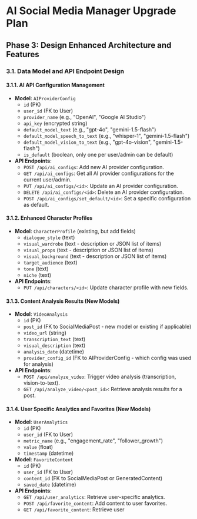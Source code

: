 # AI Social Media Manager Upgrade Plan

## Phase 3: Design Enhanced Architecture and Features

### 3.1. Data Model and API Endpoint Design

#### 3.1.1. AI API Configuration Management
- **Model**: `AIProviderConfig`
  - `id` (PK)
  - `user_id` (FK to User)
  - `provider_name` (e.g., "OpenAI", "Google AI Studio")
  - `api_key` (encrypted string)
  - `default_model_text` (e.g., "gpt-4o", "gemini-1.5-flash")
  - `default_model_speech_to_text` (e.g., "whisper-1", "gemini-1.5-flash")
  - `default_model_vision_to_text` (e.g., "gpt-4o-vision", "gemini-1.5-flash")
  - `is_default` (boolean, only one per user/admin can be default)
- **API Endpoints**:
  - `POST /api/ai_configs`: Add new AI provider configuration.
  - `GET /api/ai_configs`: Get all AI provider configurations for the current user/admin.
  - `PUT /api/ai_configs/<id>`: Update an AI provider configuration.
  - `DELETE /api/ai_configs/<id>`: Delete an AI provider configuration.
  - `POST /api/ai_configs/set_default/<id>`: Set a specific configuration as default.

#### 3.1.2. Enhanced Character Profiles
- **Model**: `CharacterProfile` (existing, but add fields)
  - `dialogue_style` (text)
  - `visual_wardrobe` (text - description or JSON list of items)
  - `visual_props` (text - description or JSON list of items)
  - `visual_background` (text - description or JSON list of items)
  - `target_audience` (text)
  - `tone` (text)
  - `niche` (text)
- **API Endpoints**:
  - `PUT /api/characters/<id>`: Update character profile with new fields.

#### 3.1.3. Content Analysis Results (New Models)
- **Model**: `VideoAnalysis`
  - `id` (PK)
  - `post_id` (FK to SocialMediaPost - new model or existing if applicable)
  - `video_url` (string)
  - `transcription_text` (text)
  - `visual_description` (text)
  - `analysis_date` (datetime)
  - `provider_config_id` (FK to AIProviderConfig - which config was used for analysis)
- **API Endpoints**:
  - `POST /api/analyze_video`: Trigger video analysis (transcription, vision-to-text).
  - `GET /api/analyze_video/<post_id>`: Retrieve analysis results for a post.

#### 3.1.4. User Specific Analytics and Favorites (New Models)
- **Model**: `UserAnalytics`
  - `id` (PK)
  - `user_id` (FK to User)
  - `metric_name` (e.g., "engagement_rate", "follower_growth")
  - `value` (float)
  - `timestamp` (datetime)
- **Model**: `FavoriteContent`
  - `id` (PK)
  - `user_id` (FK to User)
  - `content_id` (FK to SocialMediaPost or GeneratedContent)
  - `saved_date` (datetime)
- **API Endpoints**:
  - `GET /api/user_analytics`: Retrieve user-specific analytics.
  - `POST /api/favorite_content`: Add content to user favorites.
  - `GET /api/favorite_content`: Retrieve user

